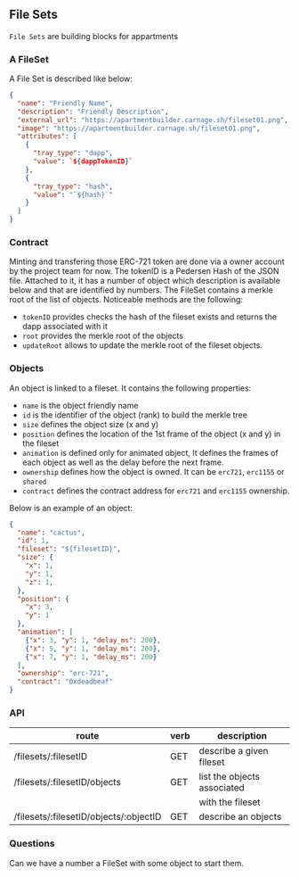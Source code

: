 ## File Sets

`File Sets` are building blocks for appartments

### A FileSet

A File Set is described like below:

```json
{
  "name": "Friendly Name",
  "description": "Friendly Description", 
  "external_url": "https://apartmentbuilder.carnage.sh/fileset01.png", 
  "image": "https://apartmentbuilder.carnage.sh/fileset01.png", 
  "attributes": [
    {
      "tray_type": "dapp",
      "value": `${dappTokenID}`
    },
    { 
      "tray_type": "hash", 
      "value": "`${hash}`"
    }
  ]
}
```

### Contract

Minting and transfering those ERC-721 token are done via a owner account by the
project team for now. The tokenID is a Pedersen Hash of the JSON file. Attached
to it, it has a number of object which description is available below and that
are identified by numbers. The FileSet contains a merkle root of the list of
objects. Noticeable methods are the following:

- `tokenID` provides checks the hash of the fileset exists and returns
  the dapp associated with it
- `root` provides the merkle root of the objects
- `updateRoot` allows to update the merkle root of the fileset objects.

### Objects

An object is linked to a fileset. It contains the following properties:

- `name` is the object friendly name
- `id` is the identifier of the object (rank) to build the merkle tree
- `size` defines the object size (x and y)
- `position` defines the location of the 1st frame of the object (x and y) in
  the fileset
- `animation` is defined only for animated object, It defines the frames
  of each object as well as the delay before the next frame.
- `ownership` defines how the object is owned. It can be `erc721`, `erc1155` or `shared`
- `contract` defines the contract address for `erc721` and `erc1155` ownership.

Below is an example of an object:

```json
{
  "name": "cactus",
  "id": 1,
  "fileset": "${filesetID}",
  "size": {
    "x": 1,
    "y": 1,
    "z": 1,
  },
  "position": {
    "x": 3,
    "y": 1
  },
  "animation": [
    {"x": 3, "y": 1, "delay_ms": 200},
    {"x": 5, "y": 1, "delay_ms": 200},
    {"x": 7, "y": 1, "delay_ms": 200}
  ],
  "ownership": "erc-721",
  "contract": "0xdeadbeaf"
}
```

### API

| route                                  | verb | description                 |
| -------------------------------------- | ---- | --------------------------- |
| /filesets/:filesetID                   | GET  | describe a given fileset    |
| /filesets/:filesetID/objects           | GET  | list the objects associated |
|                                        |      | with the fileset            |
| /filesets/:filesetID/objects/:objectID | GET  | describe an objects         |

### Questions

Can we have a number a FileSet with some object to start them.
